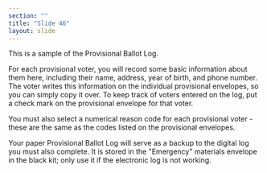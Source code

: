 ```yaml
---
section: ""
title: "Slide 46"
layout: slide
---
```


This is a sample of the Provisional Ballot Log.

For each provisional voter, you will record some basic information about them here, including their name, address, year of birth, and phone number. The voter writes this information on the individual provisional envelopes, so you can simply copy it over. To keep track of voters entered on the log, put a check mark on the provisional envelope for that voter.

You must also select a numerical reason code for each provisional voter - these are the same as the codes listed on the provisional envelopes.

Your paper Provisional Ballot Log will serve as a backup to the digital log you must also complete. It is stored in the "Emergency" materials envelope in the black kit; only use it if the electronic log is not working.